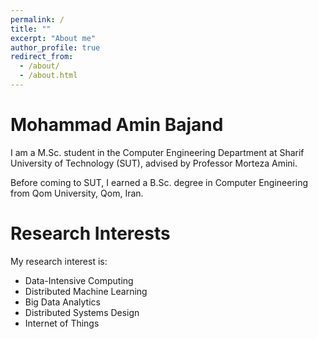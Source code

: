 ```yaml
---
permalink: /
title: ""
excerpt: "About me"
author_profile: true
redirect_from: 
  - /about/
  - /about.html
---
```


Mohammad Amin Bajand
======
I am a M.Sc. student in the Computer Engineering Department at Sharif University of Technology (SUT), advised by Professor Morteza Amini. 

Before coming to SUT, I earned a B.Sc. degree in Computer Engineering from Qom University, Qom, Iran.

Research Interests
======
My research interest is: 
- Data-Intensive Computing
- Distributed Machine Learning
- Big Data Analytics
- Distributed Systems Design
- Internet of Things
